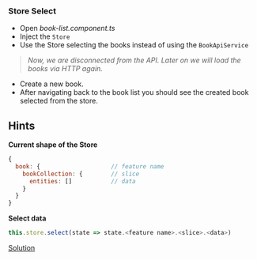 ### Store Select

- Open _book-list.component.ts_
- Inject the `Store`
- Use the Store selecting the books instead of using the `BookApiService`

> _Now, we are disconnected from the API. Later on we will load the books via HTTP again._

- Create a new book.
- After navigating back to the book list you should see the created book selected from the store.

## Hints

__Current shape of the Store__

```js
{
  book: {                    // feature name
    bookCollection: {        // slice
      entities: []           // data
    }
  }
}
```

__Select data__

```ts
this.store.select(state => state.<feature name>.<slice>.<data>)
```

[Solution](https://github.com/workshops-de/angular-advanced-workshop/compare/solve--ngrx-use-reducer...solve--ngrx-store-selection)
